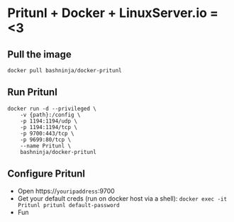 # Pritunl + Docker + LinuxServer.io = <3

## Pull the image

    docker pull bashninja/docker-pritunl

## Run Pritunl

    docker run -d --privileged \
        -v {path}:/config \
        -p 1194:1194/udp \
        -p 1194:1194/tcp \
        -p 9700:443/tcp \
        -p 9699:80/tcp \
        --name Pritunl \
        bashninja/docker-pritunl

## Configure Pritunl

* Open https://`youripaddress`:9700
* Get your default creds (run on docker host via a shell): `docker exec -it Pritunl pritunl default-password`
* Fun